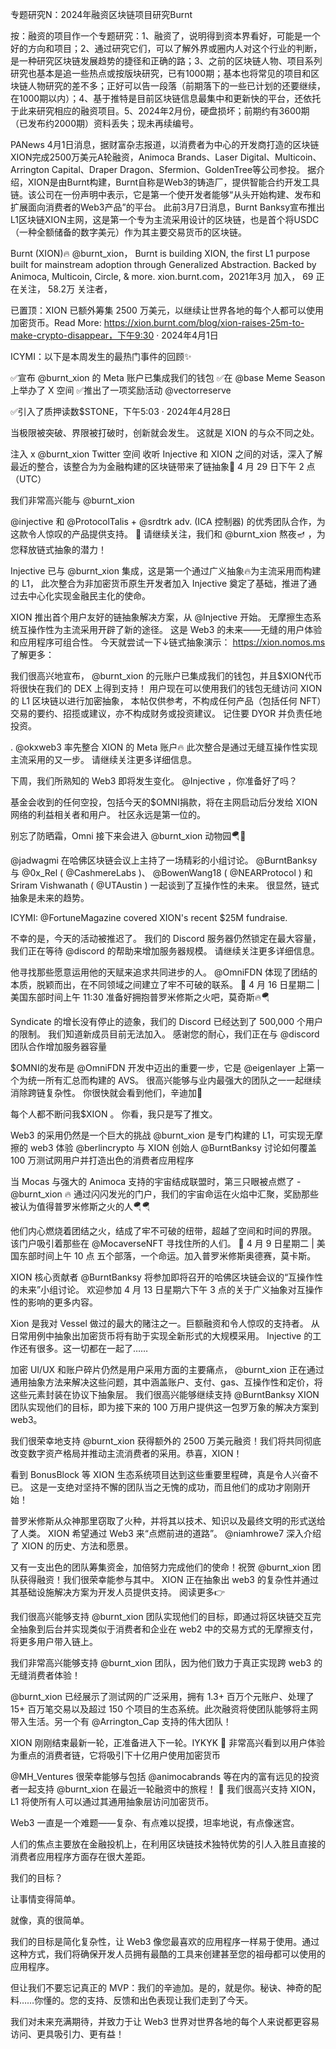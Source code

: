 专题研究N：2024年融资区块链项目研究Burnt 


按：融资的项目作一个专题研究：1、融资了，说明得到资本界看好，可能是一个好的方向和项目；2、通过研究它们，可以了解外界或圈内人对这个行业的判断，是一种研究区块链发展趋势的捷径和正确的路；3、之前的区块链人物、项目系列研究也基本是追一些热点或按版块研究，已有1000期；基本也将常见的项目和区块链人物研究的差不多；正好可以告一段落（前期落下的一些已计划的还要继续，在1000期以内）；4、基于推特是目前区块链信息最集中和更新快的平台，还依托于此来研究相应的融资项目。5、2024年2月份，硬盘损坏；前期约有3600期（已发布约2000期）资料丢失；现未再续编号。

PANews 4月1日消息，据财富杂志报道，以消费者为中心的开发商打造的区块链XION完成2500万美元A轮融资，Animoca Brands、Laser Digital、Multicoin、Arrington Capital、Draper Dragon、Sfermion、GoldenTree等公司参投。
据介绍，XION是由Burnt构建，Burnt自称是Web3的铸造厂，提供智能合约开发工具链。该公司在一份声明中表示，它是第一个使开发者能够“从头开始构建、发布和扩展面向消费者的Web3产品”的平台。
此前3月7日消息，Burnt Banksy宣布推出L1区块链XION主网，这是第一个专为主流采用设计的区块链，也是首个将USDC（一种全额储备的数字美元）作为其主要交易货币的区块链。

Burnt (XION)🔥
@burnt_xion，
Burnt is building XION, the first L1 purpose built for mainstream adoption through Generalized Abstraction.
Backed by Animoca, Multicoin, Circle, & more.
xion.burnt.com，2021年3月 加入，
69 正在关注，
58.2万 关注者，


已置顶：XION 已额外筹集 2500 万美元，以继续让世界各地的每个人都可以使用加密货币。Read More: https://xion.burnt.com/blog/xion-raises-25m-to-make-crypto-disappear，下午9:30 · 2024年4月1日


ICYMI：以下是本周发生的最热门事件的回顾✨

✅宣布
@burnt_xion
的 Meta 账户已集成我们的钱包
✅在
@base
 Meme Season 上举办了 X 空间
✅推出了一项奖励活动
@vectorreserve

✅引入了质押读数$STONE，下午5:03 · 2024年4月28日

当极限被突破、界限被打破时，创新就会发生。
这就是 XION 的与众不同之处。

注入 x 
@burnt_xion
 Twitter 空间
收听 Injective 和 XION 之间的对话，深入了解最近的整合，该整合为为金融构建的区块链带来了链抽象🤝
4 月 29 日下午 2 点（UTC）

我们非常高兴能与
@burnt_xion
 
@injective
和
@ProtocolTalis
 + 
@srdtrk
 adv. (ICA 控制器) 的优秀团队合作，为这款令人惊叹的产品提供支持。 🌟
请继续关注，我们和
@burnt_xion
熬夜🪔 ，为您释放链式抽象的潜力！

Injective 已与
@burnt_xion
集成，这是第一个通过广义抽象🔥为主流采用而构建的 L1，
此次整合为非加密货币原生开发者加入 Injective 奠定了基础，推进了通过去中心化实现金融民主化的使命。

XION 推出首个用户友好的链抽象解决方案，从
@Injective
开始。
无摩擦生态系统互操作性为主流采用开辟了新的途径。
这是 Web3 的未来——无缝的用户体验和应用程序可组合性。
今天就尝试一下↓链式抽象演示： https://xion.nomos.ms
了解更多：

我们很高兴地宣布， 
@burnt_xion
的元账户已集成我们的钱包，并且$XION代币将很快在我们的 DEX 上得到支持！
用户现在可以使用我们的钱包无缝访问 XION 的 L1 区块链以进行加密抽象，
本帖仅供参考，不构成任何产品（包括任何 NFT）交易的要约、招揽或建议，亦不构成财务或投资建议。
记住要 DYOR 并负责任地投资。

. 
@okxweb3
率先整合 XION 的 Meta 账户🔥
此次整合是通过无缝互操作性实现主流采用的又一步。
请继续关注更多详细信息。

下周，我们所熟知的 Web3 即将发生变化。
@Injective
 ，你准备好了吗？

基金会收到的任何空投，包括今天的$OMNI捐款，将在主网启动后分发给 XION 网络的利益相关者和用户。
社区永远是第一位的。

别忘了防晒霜，Omni 接下来会进入
@burnt_xion
动物园🪂📸

@jadwagmi
在哈佛区块链会议上主持了一场精彩的小组讨论。
@BurntBanksy
与
@0x_Rel
 ( 
@CashmereLabs
 )、 
@BowenWang18
 ( 
@NEARProtocol
 ) 和 Sriram Vishwanath ( 
@UTAustin
 ) 一起谈到了互操作性的未来。
很显然，链式抽象是未来的趋势。

ICYMI: 
@FortuneMagazine
 covered XION's recent $25M fundraise.

不幸的是，今天的活动被推迟了。
我们的 Discord 服务器仍然锁定在最大容量，我们正在等待
@discord
的帮助来增加服务器规模。
请继续关注更多详细信息。

他寻找那些愿意运用他的天赋来追求共同进步的人。
@OmniFDN
体现了团结的本质，脱颖而出，在不同领域之间建立了牢不可破的联系。
📅 4 月 16 日星期二 | 美国东部时间上午 11:30
准备好拥抱普罗米修斯之火吧，莫奇斯🔥🪂

Syndicate 的增长没有停止的迹象，我们的 Discord 已经达到了 500,000 个用户的限制。
我们知道新成员目前无法加入。
感谢您的耐心，我们正在与
@discord
团队合作增加服务器容量

$OMNI的发布是
@OmniFDN
开发中迈出的重要一步，它是
@eigenlayer
上第一个为统一所有汇总而构建的 AVS。
很高兴能够与业内最强大的团队之一一起继续消除跨链复杂性。
你很快就会看到他们，辛迪加👀

每个人都不断问我$XION 。
你看，我只是写了推文。

Web3 的采用仍然是一个巨大的挑战
@burnt_xion
是专门构建的 L1，可实现无摩擦的 web3 体验
@berlincrypto
与 XION 创始人
@BurntBanksy
讨论如何覆盖 100 万测试网用户并打造出色的消费者应用程序

当 Mocas 与强大的 Animoca 支持的宇宙结成联盟时，第三只眼被点燃了 - 
@burnt_xion
 🔥
通过闪闪发光的门户，我们的宇宙命运在火焰中汇聚，奖励那些被认为值得普罗米修斯之火的人🪂🪂

他们内心燃烧着团结之火，结成了牢不可破的纽带，超越了空间和时间的界限。
该门户吸引着那些在
@MocaverseNFT
寻找住所的人们。
📅 4 月 9 日星期二 | 美国东部时间上午 10 点
五个部落，一个命运。加入普罗米修斯奥德赛，莫卡斯。

XION 核心贡献者
@BurntBanksy
将参加即将召开的哈佛区块链会议的“互操作性的未来”小组讨论。
欢迎参加 4 月 13 日星期六下午 3 点的关于广义抽象对互操作性的影响的更多内容。

Xion 是我对 Vessel 做过的最大的赌注之一。巨额融资和令人惊叹的支持者。
从日常用例中抽象出加密货币将有助于实现全新形式的大规模采用。
Injective 的工作还有很多。这一切都在一起了……

加密 UI/UX 和账户碎片仍然是用户采用方面的主要痛点， 
@burnt_xion
正在通过通用抽象方法来解决这些问题，其中涵盖账户、支付、gas、互操作性和定价，将这些元素封装在协议下抽象层。
我们很高兴能够继续支持
@BurntBanksy
 XION 团队实现他们的目标，即为接下来的 100 万用户提供这一包罗万象的解决方案到 web3。

我们很荣幸地支持
@burnt_xion
获得额外的 2500 万美元融资！我们将共同彻底改变数字资产格局并推动主流消费者的采用。恭喜，XION！

看到 BonusBlock 等 XION 生态系统项目达到这些重要里程碑，真是令人兴奋不已。
这是一支绝对坚持不懈的团队当之无愧的成功，而且他们的成功才刚刚开始！

普罗米修斯从众神那里窃取了火种，并将其以技术、知识以及最终文明的形式送给了人类。
XION 希望通过 Web3 来“点燃前进的道路”。
@niamhrowe7
深入介绍了 XION 的历史、方法和愿景。

又有一支出色的团队筹集资金，加倍努力完成他们的使命！祝贺
@burnt_xion
团队获得融资！我们很荣幸能参与其中。
XION 正在抽象出 web3 的复杂性并通过其基础设施解决方案为开发人员提供支持。
阅读更多👉

我们很高兴能够支持
@burnt_xion
团队实现他们的目标，即通过将区块链交互完全抽象到后台并实现类似于消费者和企业在 web2 中的交易方式的无摩擦支付，将更多用户带入链上。

我们非常高兴能够支持
@burnt_xion
团队，因为他们致力于真正实现跨 web3 的无缝消费者体验！ 

@burnt_xion
已经展示了测试网的广泛采用，拥有 1.3+ 百万个元账户、处理了 15+ 百万笔交易以及超过 150 个项目的生态系统。此次融资将使团队能够将主网带入生活。另一个有
@Arrington_Cap
支持的伟大团队！

XION 刚刚结束最新一轮，正准备进入下一轮。IYKYK 👀
非常高兴看到以用户体验为重点的消费者链，它将吸引下十亿用户使用加密货币

 
@MH_Ventures
很荣幸能够与包括
@animocabrands
等在内的富有远见的投资者一起支持
@burnt_xion
在最近一轮融资中的旅程！ 🌟
我们很高兴支持 XION，L1 将使所有人可以通过其通用抽象层访问加密货币。 

Web3 一直是一个难题——复杂、有点难以捉摸，坦率地说，有点像迷宫。

人们的焦点主要放在金融投机上，在利用区块链技术独特优势的引人入胜且直接的消费者应用程序方面存在很大差距。

我们的目标？

让事情变得简单。

就像，真的很简单。

我们的目标是简化复杂性，让 Web3 像您最喜欢的应用程序一样易于使用。通过这种方式，我们将确保开发人员拥有最酷的工具来创建甚至您的祖母都可以使用的应用程序。

但让我们不要忘记真正的 MVP：我们的辛迪加。是的，就是你。秘诀、神奇的配料……你懂的。您的支持、反馈和出色表现让我们走到了今天。

我们对未来充满期待，并致力于让 Web3 世界对世界各地的每个人来说都更容易访问、更具吸引力、更有益！
